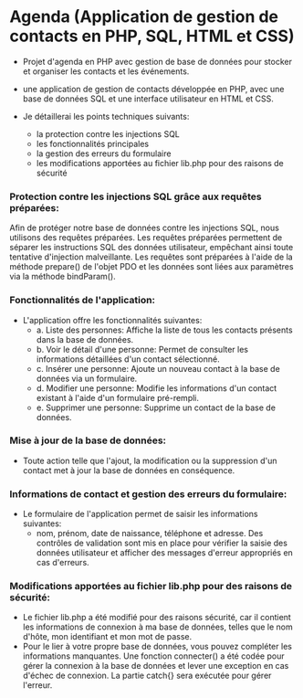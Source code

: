 # Agenda (Application de gestion de contacts en PHP, SQL, HTML et CSS)

- Projet d'agenda en PHP avec gestion de base de données pour stocker et organiser les contacts et les événements.

- une application de gestion de contacts développée en PHP, avec une base de données SQL et une interface utilisateur en HTML et CSS. 

- Je détaillerai les points techniques suivants:
  - la protection contre les injections SQL
  - les fonctionnalités principales
  - la gestion des erreurs du formulaire
  - les modifications apportées au fichier lib.php pour des raisons de sécurité


### Protection contre les injections SQL grâce aux requêtes préparées:
Afin de protéger notre base de données contre les injections SQL, nous utilisons des requêtes préparées.
Les requêtes préparées permettent de séparer les instructions SQL des données utilisateur, 
empêchant ainsi toute tentative d'injection malveillante. 
Les requêtes sont préparées à l'aide de la méthode prepare() de l'objet PDO et les données sont liées aux paramètres via la méthode bindParam().

### Fonctionnalités de l'application:
- L'application offre les fonctionnalités suivantes:
  - a. Liste des personnes: Affiche la liste de tous les contacts présents dans la base de données.
  - b. Voir le détail d'une personne: Permet de consulter les informations détaillées d'un contact sélectionné.
  - c. Insérer une personne: Ajoute un nouveau contact à la base de données via un formulaire.
  - d. Modifier une personne: Modifie les informations d'un contact existant à l'aide d'un formulaire pré-rempli.
  - e. Supprimer une personne: Supprime un contact de la base de données.


### Mise à jour de la base de données:
- Toute action telle que l'ajout, la modification ou la suppression d'un contact met à jour la base de données en conséquence.

### Informations de contact et gestion des erreurs du formulaire:
- Le formulaire de l'application permet de saisir les informations suivantes: 
  - nom, prénom, date de naissance, téléphone et adresse. Des contrôles de validation sont mis en place pour vérifier
la saisie des données utilisateur et afficher des messages d'erreur appropriés en cas d'erreurs.


### Modifications apportées au fichier lib.php pour des raisons de sécurité:
- Le fichier lib.php a été modifié pour des raisons sécurité, car il contient les informations de connexion à ma base de données, telles que le nom d'hôte,
mon identifiant et mon mot de passe.
- Pour le lier à votre propre base de données, vous pouvez compléter les informations manquantes. Une fonction connecter() a été codée pour gérer la connexion à la base de données et lever une exception en cas d'échec de connexion. La partie catch{} sera exécutée pour gérer l'erreur.

